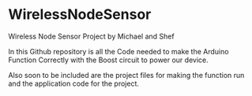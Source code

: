 # WirelessNodeSensor
Wireless Node Sensor Project by Michael and Shef

In this Github repository is all the Code needed to make the Arduino Function Correctly with the Boost circuit to power our device.

Also soon to be included are the project files for making the function run and the application code for the project.
